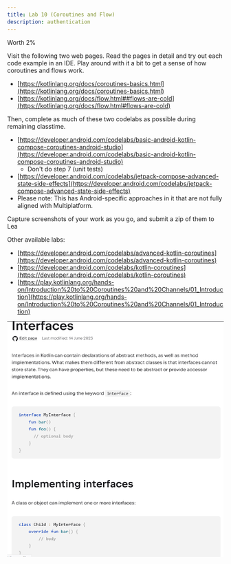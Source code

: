```yaml
---
title: Lab 10 (Coroutines and Flow)
description: authentication
---
```


Worth 2%

Visit the following two web pages. Read the pages in detail and try out each code example in an IDE. Play around with it a bit to get a sense of how coroutines and flows work.

- [https://kotlinlang.org/docs/coroutines-basics.html](https://kotlinlang.org/docs/coroutines-basics.html)
- [https://kotlinlang.org/docs/flow.html##flows-are-cold](https://kotlinlang.org/docs/flow.html#flows-are-cold)

Then, complete as much of these two codelabs as possible during remaining classtime.

- [https://developer.android.com/codelabs/basic-android-kotlin-compose-coroutines-android-studio](https://developer.android.com/codelabs/basic-android-kotlin-compose-coroutines-android-studio)
  - Don't do step 7 (unit tests)
- [https://developer.android.com/codelabs/jetpack-compose-advanced-state-side-effects](https://developer.android.com/codelabs/jetpack-compose-advanced-state-side-effects)
- Please note: This has Android-specific approaches in it that are not fully aligned with Multiplatform.

Capture screenshots of your work as you go, and submit a zip of them to Lea

Other available labs:

- [https://developer.android.com/codelabs/advanced-kotlin-coroutines](https://developer.android.com/codelabs/advanced-kotlin-coroutines)
- [https://developer.android.com/codelabs/kotlin-coroutines](https://developer.android.com/codelabs/kotlin-coroutines)
- [https://play.kotlinlang.org/hands-on/Introduction%20to%20Coroutines%20and%20Channels/01_Introduction](https://play.kotlinlang.org/hands-on/Introduction%20to%20Coroutines%20and%20Channels/01_Introduction)

![](./img/Multiplatform_Day_08and091.png)



